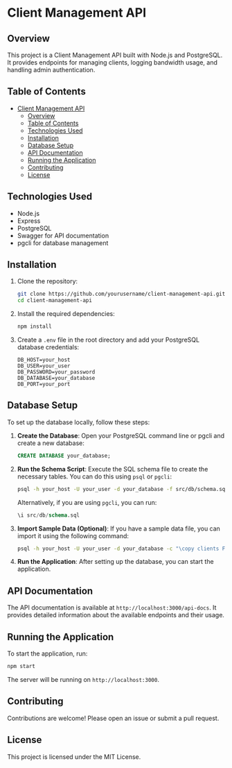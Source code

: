 # Client Management API

## Overview

This project is a Client Management API built with Node.js and PostgreSQL. It provides endpoints for managing clients, logging bandwidth usage, and handling admin authentication.

## Table of Contents

- [Client Management API](#client-management-api)
  - [Overview](#overview)
  - [Table of Contents](#table-of-contents)
  - [Technologies Used](#technologies-used)
  - [Installation](#installation)
  - [Database Setup](#database-setup)
  - [API Documentation](#api-documentation)
  - [Running the Application](#running-the-application)
  - [Contributing](#contributing)
  - [License](#license)

## Technologies Used

- Node.js
- Express
- PostgreSQL
- Swagger for API documentation
- pgcli for database management

## Installation

1. Clone the repository:

   ```bash
   git clone https://github.com/yourusername/client-management-api.git
   cd client-management-api
   ```

2. Install the required dependencies:

   ```bash
   npm install
   ```

3. Create a `.env` file in the root directory and add your PostgreSQL database credentials:

   ```
   DB_HOST=your_host
   DB_USER=your_user
   DB_PASSWORD=your_password
   DB_DATABASE=your_database
   DB_PORT=your_port
   ```

## Database Setup

To set up the database locally, follow these steps:

1. **Create the Database**: Open your PostgreSQL command line or pgcli and create a new database:

   ```sql
   CREATE DATABASE your_database;
   ```

2. **Run the Schema Script**: Execute the SQL schema file to create the necessary tables. You can do this using `psql` or `pgcli`:

   ```bash
   psql -h your_host -U your_user -d your_database -f src/db/schema.sql
   ```

   Alternatively, if you are using `pgcli`, you can run:

   ```sql
   \i src/db/schema.sql
   ```

3. **Import Sample Data (Optional)**: If you have a sample data file, you can import it using the following command:

   ```bash
   psql -h your_host -U your_user -d your_database -c "\copy clients FROM 'path_to_your_sample_data.csv' WITH CSV HEADER;"
   ```

4. **Run the Application**: After setting up the database, you can start the application.

## API Documentation

The API documentation is available at `http://localhost:3000/api-docs`. It provides detailed information about the available endpoints and their usage.

## Running the Application

To start the application, run:
```bash
npm start
```
The server will be running on `http://localhost:3000`.

## Contributing

Contributions are welcome! Please open an issue or submit a pull request.

## License

This project is licensed under the MIT License.